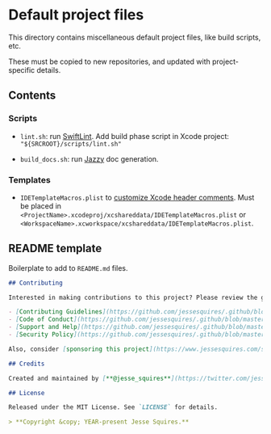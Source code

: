 # Default project files

This directory contains miscellaneous default project files, like build scripts, etc.

These must be copied to new repositories, and updated with project-specific details.

## Contents

### Scripts

- `lint.sh`: run [SwiftLint](https://github.com/realm/SwiftLint). Add build phase script in Xcode project: `"${SRCROOT}/scripts/lint.sh"`

- `build_docs.sh`: run [Jazzy](https://github.com/realm/jazzy) doc generation.

### Templates

- `IDETemplateMacros.plist` to [customize Xcode header comments](https://oleb.net/blog/2017/07/xcode-9-text-macros/). 
Must be placed in  `<ProjectName>.xcodeproj/xcshareddata/IDETemplateMacros.plist` or `<WorkspaceName>.xcworkspace/xcshareddata/IDETemplateMacros.plist`.

## README template

Boilerplate to add to `README.md` files.

```markdown
## Contributing

Interested in making contributions to this project? Please review the guides below.

- [Contributing Guidelines](https://github.com/jessesquires/.github/blob/master/CONTRIBUTING.md)
- [Code of Conduct](https://github.com/jessesquires/.github/blob/master/CODE_OF_CONDUCT.md)
- [Support and Help](https://github.com/jessesquires/.github/blob/master/SUPPORT.md)
- [Security Policy](https://github.com/jessesquires/.github/blob/master/SECURITY.md)

Also, consider [sponsoring this project](https://www.jessesquires.com/sponsor/) or [buying my apps](https://www.hexedbits.com)! ✌️

## Credits

Created and maintained by [**@jesse_squires**](https://twitter.com/jesse_squires).

## License

Released under the MIT License. See `LICENSE` for details.

> **Copyright &copy; YEAR-present Jesse Squires.**
```
